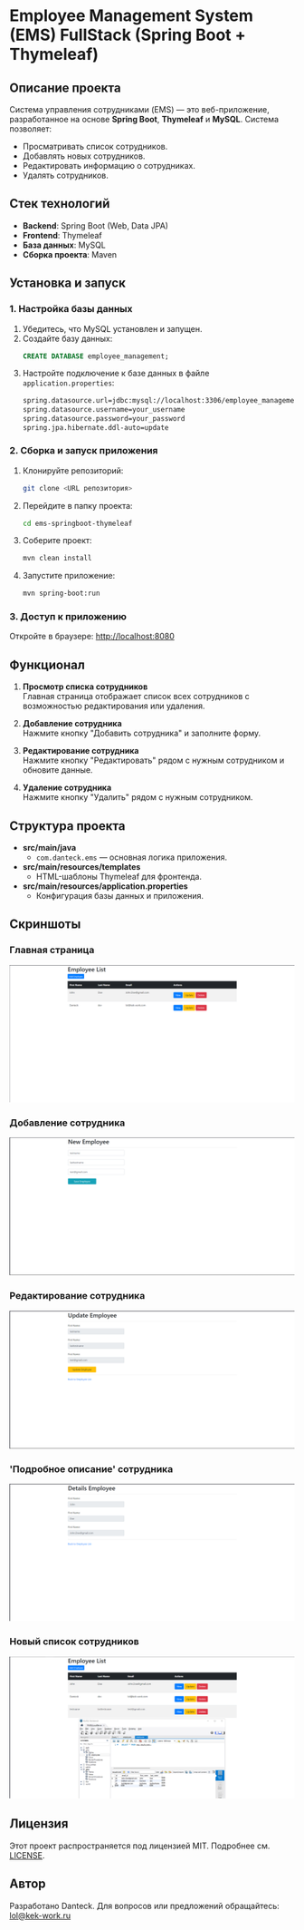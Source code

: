 # Employee Management System (EMS) FullStack (Spring Boot + Thymeleaf)

## Описание проекта
Система управления сотрудниками (EMS) — это веб-приложение, разработанное на основе **Spring Boot**, **Thymeleaf** и **MySQL**. Система позволяет:
- Просматривать список сотрудников.
- Добавлять новых сотрудников.
- Редактировать информацию о сотрудниках.
- Удалять сотрудников.

## Стек технологий
- **Backend**: Spring Boot (Web, Data JPA)
- **Frontend**: Thymeleaf
- **База данных**: MySQL
- **Сборка проекта**: Maven

## Установка и запуск

### 1. Настройка базы данных
1. Убедитесь, что MySQL установлен и запущен.
2. Создайте базу данных:
   ```sql
   CREATE DATABASE employee_management;
   ```
3. Настройте подключение к базе данных в файле `application.properties`:
   ```properties
   spring.datasource.url=jdbc:mysql://localhost:3306/employee_management
   spring.datasource.username=your_username
   spring.datasource.password=your_password
   spring.jpa.hibernate.ddl-auto=update
   ```

### 2. Сборка и запуск приложения
1. Клонируйте репозиторий:
   ```bash
   git clone <URL репозитория>
   ```
2. Перейдите в папку проекта:
   ```bash
   cd ems-springboot-thymeleaf
   ```
3. Соберите проект:
   ```bash
   mvn clean install
   ```
4. Запустите приложение:
   ```bash
   mvn spring-boot:run
   ```

### 3. Доступ к приложению
Откройте в браузере: [http://localhost:8080](http://localhost:8080)

## Функционал
1. **Просмотр списка сотрудников**  
   Главная страница отображает список всех сотрудников с возможностью редактирования или удаления.

2. **Добавление сотрудника**  
   Нажмите кнопку "Добавить сотрудника" и заполните форму.

3. **Редактирование сотрудника**  
   Нажмите кнопку "Редактировать" рядом с нужным сотрудником и обновите данные.

4. **Удаление сотрудника**  
   Нажмите кнопку "Удалить" рядом с нужным сотрудником.

## Структура проекта
- **src/main/java**  
  - `com.danteck.ems` — основная логика приложения.
- **src/main/resources/templates**  
  - HTML-шаблоны Thymeleaf для фронтенда.
- **src/main/resources/application.properties**  
  - Конфигурация базы данных и приложения.

## Скриншоты
### Главная страница
![Главная страница](screenshots/home.png)

### Добавление сотрудника
![Добавление сотрудника](screenshots/add.png)

### Редактирование сотрудника
![Редактирование сотрудника](screenshots/update.png)

### 'Подробное описание' сотрудника
![Редактирование сотрудника](screenshots/view.png)

### Новый список сотрудников
![Редактирование сотрудника](screenshots/new_view.png)

## Лицензия
Этот проект распространяется под лицензией MIT. Подробнее см. [LICENSE](LICENSE).

## Автор
Разработано Danteck. Для вопросов или предложений обращайтесь: lol@kek-work.ru
